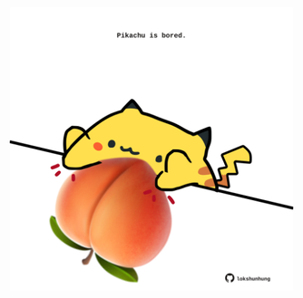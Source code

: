 <!-- built at 22/01/2024, 12:00:50 UTC -->
<p align="center">
  <img width="500" height="500" src="./ReadmeImage.svg">
</p>
